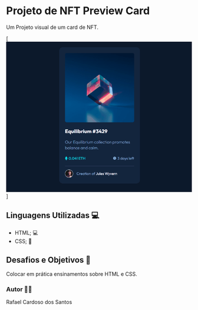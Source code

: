 # Projeto de NFT Preview Card
Um Projeto visual de um card de NFT.

[<img src="./page-animation.gif" alt="Imagem da Tela Inicial">]

## Linguagens Utilizadas 💻
- HTML; 💻
- CSS; 🎨

## Desafios e Objetivos 🚀
Colocar em prática ensinamentos sobre HTML e CSS.

### Autor 🧑🏻
Rafael Cardoso dos Santos
